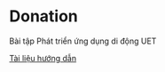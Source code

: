 # Donation
Bài tập Phát triển ứng dụng di động UET


[Tài liệu hướng dẫn](https://github.com/huancnttuet/Donation/blob/master/T%C3%A0i%20li%E1%BB%87u%20h%C6%B0%E1%BB%9Bng%20d%E1%BA%ABn%20th%E1%BB%B1c%20hi%E1%BB%87n%20B%C3%A0i%20t%E1%BA%ADp%20th%E1%BB%B1c%20h%C3%A0nh.docx)
